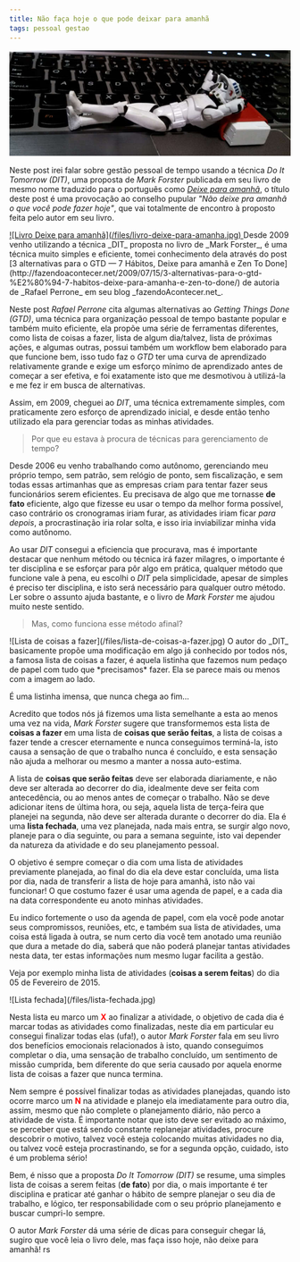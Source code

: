 ```yaml
---
title: Não faça hoje o que pode deixar para amanhã
tags: pessoal gestao
---
```


![Clone Trooper Deitado](/files/clone-trooper-deitado.jpg)

Neste post irei falar sobre gestão pessoal de tempo usando a técnica _Do It
Tomorrow (DIT)_, uma proposta de _Mark Forster_ publicada em seu livro de mesmo
nome traduzido para o português como [_Deixe para
amanhã_](http://www.skoob.com.br/livro/141300ED157147-deixe-para-amanha), o
título deste post é uma provocação ao conselho pupular _"Não deixe pra amanhã o
que você pode fazer hoje"_, que vai totalmente de encontro à proposto feita
pelo autor em seu livro.

<a href="http://www.skoob.com.br/livro/141300ED157147-deixe-para-amanha" class="float-right">
![Livro Deixe para amanhã](/files/livro-deixe-para-amanha.jpg)
</a>
Desde 2009 venho utilizando a técnica _DIT_ proposta no livro de _Mark
Forster_, é uma técnica muito simples e eficiente, tomei
conhecimento dela através do post [3 alternativas para o GTD — 7 Hábitos, Deixe
para amanhã e Zen To
Done](http://fazendoacontecer.net/2009/07/15/3-alternativas-para-o-gtd-%E2%80%94-7-habitos-deixe-para-amanha-e-zen-to-done/)
de autoria de _Rafael Perrone_ em seu blog _fazendoAcontecer.net_.

Neste post _Rafael Perrone_ cita algumas alternativas ao _Getting Things Done
(GTD)_, uma técnica para organização pessoal de tempo bastante popular e também
muito eficiente, ela propõe uma série de ferramentas diferentes, como lista de
coisas a fazer, lista de algum dia/talvez, lista de próximas ações, e algumas
outras, possui também um workflow bem elaborado para que funcione bem, isso
tudo faz o _GTD_ ter uma curva de aprendizado relativamente grande e exige um
esforço mínimo de aprendizado antes de começar a ser efetiva, e foi exatamente
isto que me desmotivou à utilizá-la e me fez ir em busca de alternativas.

Assim, em 2009, cheguei ao _DIT_, uma técnica extremamente simples, com
praticamente zero esforço de aprendizado inicial, e desde então tenho utilizado
ela para gerenciar todas as minhas atividades.

> Por que eu estava à procura de técnicas para gerenciamento de tempo? 

Desde 2006 eu venho trabalhando como autônomo, gerenciando meu próprio tempo,
sem patrão, sem relógio de ponto, sem fiscalização, e sem todas essas
artimanhas que as empresas criam para tentar fazer seus funcionários serem
eficientes. Eu precisava de algo que me tornasse **de fato** eficiente, algo
que fizesse eu usar o tempo da melhor forma possível, caso contrário os
cronogramas iriam furar, as atividades iriam ficar _para depois_, a
procrastinação iria rolar solta, e isso iria inviabilizar minha vida como
autônomo.

Ao usar _DIT_ consegui a eficiencia que procurava, mas é importante destacar
que nenhum método ou técnica irá fazer milagres, o importante é ter disciplina
e se esforçar para pôr algo em prática, qualquer método que funcione vale à
pena, eu escolhi o _DIT_ pela simplicidade, apesar de simples é preciso ter
disciplina, e isto será necessário para qualquer outro método. Ler sobre o
assunto ajuda bastante, e o livro de _Mark Forster_ me ajudou muito neste
sentido.

> Mas, como funciona esse método afinal?

<span class='float-left'>
![Lista de coisas a fazer](/files/lista-de-coisas-a-fazer.jpg)
</span>
O autor do _DIT_ basicamente propõe uma modificação em algo já conhecido por
todos nós, a famosa lista de coisas a fazer, é aquela listinha que fazemos num
pedaço de papel com tudo que *precisamos* fazer. Ela se parece mais ou menos
com a imagem ao lado.

É uma listinha imensa, que nunca chega ao fim...

Acredito que todos nós já fizemos uma lista semelhante a esta ao menos uma vez
na vida, _Mark Forster_ sugere que transformemos esta lista de **coisas a
fazer** em uma lista de **coisas que serão feitas**, a lista de coisas a fazer
tende a crescer eternamente e nunca conseguimos terminá-la, isto causa a
sensação de que o trabalho nunca é concluído, e esta sensação não ajuda a melhorar
ou mesmo a manter a nossa auto-estima.

A lista de **coisas que serão feitas** deve ser elaborada diariamente, e não deve
ser alterada ao decorrer do dia, idealmente deve ser feita com antecedência, ou
ao menos antes de começar o trabalho. Não se deve adicionar itens de última
hora, ou seja, aquela lista de terça-feira que planejei na segunda, não deve
ser alterada durante o decorrer do dia. Ela é uma **lista fechada**, uma vez
planejada, nada mais entra, se surgir algo novo, planeje para o dia seguinte,
ou para a semana seguinte, isto vai depender da natureza da atividade e do seu
planejamento pessoal.

O objetivo é sempre começar o dia com uma lista de atividades previamente
planejada, ao final do dia ela deve estar concluída, uma lista por dia, nada de
transferir a lista de hoje para amanhã, isto não vai funcionar! O que costumo
fazer é usar uma agenda de papel, e a cada dia na data correspondente eu anoto
minhas atividades.

Eu indico fortemente o uso da agenda de papel, com ela você pode anotar seus
compromissos, reuniões, etc, e também sua lista de atividades, uma coisa está
ligada à outra, se num certo dia você tem anotado uma reunião que dura a metade
do dia, saberá que não poderá planejar tantas atividades nesta data, ter estas
informações num mesmo lugar facilita a gestão.

Veja por exemplo minha lista de atividades (**coisas a serem feitas**) do dia
05 de Fevereiro de 2015.

<span class='full-width'>
![Lista fechada](/files/lista-fechada.jpg)
</span>

Nesta lista eu marco um <span style='font-size:18; color:red; font-weight:bold;'>X</span>
ao finalizar a atividade, o objetivo de cada dia é marcar todas as atividades
como finalizadas, neste dia em particular eu consegui finalizar todas elas
(ufa!), o autor _Mark Forster_ fala em seu livro dos benefícios emocionais
relacionados à isto, quando conseguimos completar o dia, uma sensação de
trabalho concluído, um sentimento de missão cumprida, bem diferente do que
seria causado por aquela enorme lista de coisas a fazer que nunca termina.

Nem sempre é possível finalizar todas as atividades planejadas, quando isto
ocorre marco um <span style='font-size:18; color:red; font-weight:bold;'>N</span>
na atividade e planejo ela imediatamente para outro dia, assim, mesmo que não
complete o planejamento diário, não perco a atividade de vista. É importante
notar que isto deve ser evitado ao máximo, se perceber que está sendo constante
replanejar atividades, procure descobrir o motivo, talvez você esteja colocando
muitas atividades no dia, ou talvez você esteja procrastinando, se for a
segunda opção, cuidado, isto é um problema sério!

Bem, é nisso que a proposta _Do It Tomorrow (DIT)_ se resume, uma simples lista
de coisas a serem feitas (**de fato**) por dia, o mais importante é ter
disciplina e praticar até ganhar o hábito de sempre planejar o seu dia de
trabalho, e lógico, ter responsabilidade com o seu próprio planejamento e
buscar cumpri-lo sempre.

O autor _Mark Forster_ dá uma série de dicas para conseguir chegar lá, sugiro
que você leia o livro dele, mas faça isso hoje, não deixe para amanhã! rs
